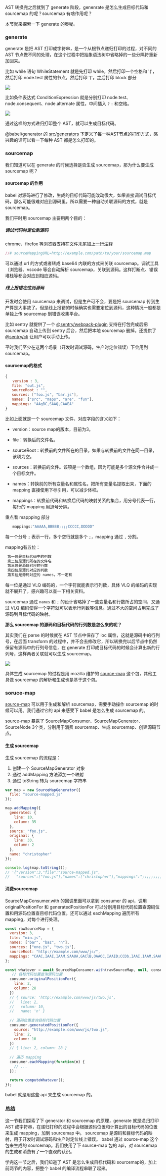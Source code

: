 AST 转换完之后就到了 generate 阶段，genenrate 是怎么生成目标代码和 sourcemap 的呢？sourcemap 有啥作用呢？

本节就来探索一下 generate 的奥秘。

### generate

generate 是把 AST 打印成字符串，是一个从根节点递归打印的过程，对不同的 AST 节点做不同的处理，在这个过程中把抽象语法树中省略掉的一些分隔符重新加回来。

比如 while 语句 WhileStatement 就是先打印 while，然后打印一个空格和 '('，然后打印 node.test 属性的节点，然后打印 ')'，之后打印 block 部分

![](https://p1-juejin.byteimg.com/tos-cn-i-k3u1fbpfcp/04d9befc0ad54eb2822d3fb086a50cd7~tplv-k3u1fbpfcp-jj-mark:3024:0:0:0:q75.awebp)

比如条件表达式 ConditionExpression 就是分别打印 node.test、node.consequent、node.alternate 属性，中间插入 `?` `:` 和空格。

![](https://p6-juejin.byteimg.com/tos-cn-i-k3u1fbpfcp/47676f74a3a944c190fd51ecedbee9d4~tplv-k3u1fbpfcp-jj-mark:3024:0:0:0:q75.awebp)

通过这样的方式递归打印整个 AST，就可以生成目标代码。

@babel/generator 的 [src/generators](https://github.com/babel/babel/tree/main/packages/babel-generator/src/generators) 下定义了每一种AST节点的打印方式，感兴趣的话可以看一下每种 AST 都是怎么打印的。

### sourcemap

我们知道可以在 generate 的时候选择是否生成 sourcemap，那为什么要生成 sourcemap 呢？

#### sourcemap 的作用

babel 对源码进行了修改，生成的目标代码可能改动很大，如果直接调试目标代码，那么可能很难对应到源码里。所以需要一种自动关联源码的方式，就是 sourcemap。

我们平时用 sourcemap 主要用两个目的：

##### 调试代码时定位到源码

chrome、firefox 等浏览器支持在文件末尾加上[一行注释](https://developer.mozilla.org/zh-CN/docs/Tools/Debugger/How_to/Use_a_source_map)

```ruby
//# sourceMappingURL=http://example.com/path/to/your/sourcemap.map
```

可以通过 url 的方式或者转成 base64 内联的方式来关联 sourcemap。调试工具（浏览器、vscode 等会自动解析 sourcemap，关联到源码。这样打断点、错误堆栈等都会对应到相应源码。

##### 线上报错定位到源码

开发时会使用 sourcemap 来调试，但是生产可不会，要是把 sourcemap 传到生产算是大事故了。但是线上报错的时候确实也需要定位到源码，这种情况一般都是单独上传 sourcemap 到错误收集平台。

比如 sentry 就提供了一个 [@sentry/webpack-plugin](https://www.npmjs.com/package/@sentry/webpack-plugin) 支持在打包完成后把 sourcemap 自动上传到 sentry 后台，然后把本地 sourcemap 删掉。还提供了 [@sentry/cli](https://www.npmjs.com/package/@sentry/cli) 让用户可以手动上传。

平时我们至少在这两个场景（开发时调试源码，生产时定位错误）下会用到 sourcemap。

#### sourcemap的格式

```js
{
　　version : 3,
   file: "out.js",
   sourceRoot : "",
   sources: ["foo.js", "bar.js"],
   names: ["src", "maps", "are", "fun"],
   mappings: "AAgBC,SAAQ,CAAEA"
}
```
比如上面就是一个 sourcemap 文件，对应字段的含义如下：

- version：source map的版本，目前为3。

- file：转换后的文件名。

- sourceRoot：转换前的文件所在的目录。如果与转换前的文件在同一目录，该项为空。

- sources：转换前的文件。该项是一个数组，因为可能是多个源文件合并成一个目标文件。

- names：转换前的所有变量名和属性名，把所有变量名提取出来，下面的 mapping 直接使用下标引用，可以减少体积。

- mappings：转换前代码和转换后代码的映射关系的集合，用分号代表一行，每行的 mapping 用逗号分隔。

重点看 mappping 部分
```js
　　mappings:"AAAAA,BBBBB;;;;CCCCC,DDDDD"
```

每一个分号 `;` 表示一行，多个空行就是多个 `;`，mapping 通过 `,` 分割。

mapping有五位：
```txt
 第一位是目标代码中的列数
 第二位是源码所在的文件名
 第三位是源码对应的行数
 第四位是源码对应的列数
 第五位是源码对应的 names，不一定有
```

每一位是通过 VLQ 编码的，一个字符就能表示行列数，具体 VLQ 的编码的实现就不展开了，感兴趣可以查一下相关资料。

sourcemap 通过 `names` 和 `;` 的设计省略掉了一些变量名和行数所占的空间，又通过 VLQ 编码使得一个字符就可以表示行列数等信息。通过不大的空间占用完成了源码到目标代码的映射。

**那么 sourcemap 的源码和目标代码的行列数是怎么来的呢？**

其实我们在 parse 的时候就在 AST 节点中保存了 loc 属性，这就是源码中的行列号，在后面 transform 的过程中，并不会去修改它，所以转换完以后节点中仍然保留有源码中的行列号信息，在 generate 打印成目标代码的时候会计算出新的行列号，这样两者关联就可以生成 sourcemap。

![](https://p6-juejin.byteimg.com/tos-cn-i-k3u1fbpfcp/a1f09b8512db4269ab9fdad56cfeb36b~tplv-k3u1fbpfcp-jj-mark:3024:0:0:0:q75.awebp)

具体生成 sourcemap 的过程是用 mozilla 维护的 [source-map](https://www.npmjs.com/package/source-map) 这个包，其他工具做 sourcemap 的解析和生成也是基于这个包。

### soruce-map

[source-map](https://www.npmjs.com/package/source-map) 可以用于生成和解析 sourcemap，需要手动操作 sourcemap 的时候可以用。我们通过它的 api 来感受下 babel 是怎么生成 sourcemap 的。

source-map 暴露了 SourceMapConsumer、SourceMapGenerator、SourceNode 3个类，分别用于消费 sourcemap、生成 sourcemap、创建源码节点。

#### 生成 sourcemap

生成 sourcemap 的流程是：

1. 创建一个 SourceMapGenerator 对象
2. 通过 addMapping 方法添加一个映射
3. 通过 toString 转为 sourcemap 字符串

```js
var map = new SourceMapGenerator({
  file: "source-mapped.js"
});

map.addMapping({
  generated: {
    line: 10,
    column: 35
  },
  source: "foo.js",
  original: {
    line: 33,
    column: 2
  },
  name: "christopher"
});

console.log(map.toString());
// '{"version":3,"file":"source-mapped.js",
//   "sources":["foo.js"],"names":["christopher"],"mappings":";;;;;;;;;mCAgCEA"}'
```

#### 消费sourcemap

SourceMapConsumer.with 的回调里面可以拿到 consumer 的 api，调用 originalPositionFor 和 generatedPositionFor 可以分别用目标代码位置查源码位置和用源码位置查目标代码位置。还可以通过 eachMapping 遍历所有 mapping，对每个进行处理。
```js
const rawSourceMap = {
  version: 3,
  file: "min.js",
  names: ["bar", "baz", "n"],
  sources: ["one.js", "two.js"],
  sourceRoot: "http://example.com/www/js/",
  mappings: "CAAC,IAAI,IAAM,SAAUA,GAClB,OAAOC,IAAID;CCDb,IAAI,IAAM,SAAUE,GAClB,OAAOA"
};

const whatever = await SourceMapConsumer.with(rawSourceMap, null, consumer => {
   // 目标代码位置查询源码位置
  consumer.originalPositionFor({
    line: 2,
    column: 28
  })
  // { source: 'http://example.com/www/js/two.js',
  //   line: 2,
  //   column: 10,
  //   name: 'n' }
  
  // 源码位置查询目标代码位置
  consumer.generatedPositionFor({
    source: "http://example.com/www/js/two.js",
    line: 2,
    column: 10
  })
  // { line: 2, column: 28 }
  
  // 遍历 mapping
  consumer.eachMapping(function(m) {
    // ...
  });

  return computeWhatever();
});
```

babel 就是用这些 api 来生成 sourcemap 的。

### 总结

这一节我们探索了下 generator 和 sourcemap 的原理，generate 就是递归打印 AST 成字符串，在递归打印的过程中会根据源码位置和计算出的目标代码的位置来生成 mapping，加到 sourcemap 中。 sourcemap 是源码和目标代码的映射，用于开发时调试源码和生产时定位线上错误。 babel 通过 source-map 这个包来生成的 sourcemap，我们使用了下 source-map 包的 api，对 sourcemap 的生成和消费有了一个直观的认识。

学完这一节之后，我们知道了 AST 是怎么生成目标代码和 sourcemap的，加上前两节的内容，把整个 babel 的编译流程串联了起来。